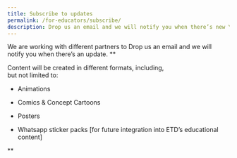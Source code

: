 ```yaml
---
title: Subscribe to updates
permalink: /for-educators/subscribe/
description: Drop us an email and we will notify you when there’s new Yummy contents!
---
```

We are working with different partners to 
Drop us an email and we will notify you when there’s an update.
**

Content will be created in different formats, including,  
but not limited to:

*   Animations
    
*   Comics & Concept Cartoons
    
*   Posters
    
*   Whatsapp sticker packs \[for future integration into ETD’s educational content\]
    

**